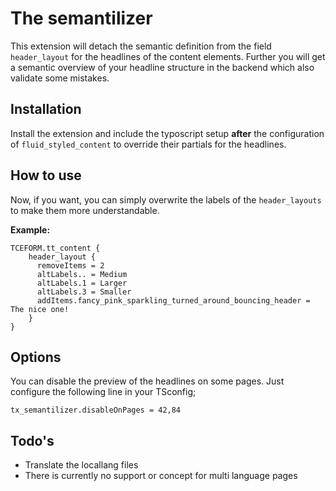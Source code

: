 # The semantilizer

This extension will detach the semantic definition from the field `header_layout` for the headlines of the content elements. Further you will get a semantic overview of your headline structure in the backend which also validate some mistakes.

## Installation

Install the extension and include the typoscript setup **after** the configuration of `fluid_styled_content` to override their partials for the headlines.

## How to use

Now, if you want, you can simply overwrite the labels of the `header_layouts` to make them more understandable.

**Example:**

```tsconfig
TCEFORM.tt_content {
    header_layout {
      removeItems = 2
      altLabels.. = Medium
      altLabels.1 = Larger
      altLabels.3 = Smaller
      addItems.fancy_pink_sparkling_turned_around_bouncing_header = The nice one!
    }
}
```


## Options 

You can disable the preview of the headlines on some pages. Just configure the following line in your TSconfig;

```
tx_semantilizer.disableOnPages = 42,84
```

## Todo's

* Translate the locallang files
* There is currently no support or concept for multi language pages
